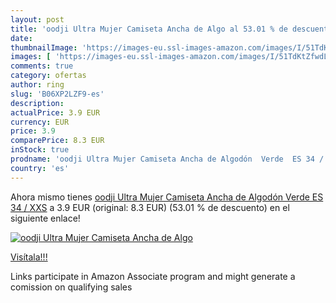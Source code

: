 ```yaml
---
layout: post
title: 'oodji Ultra Mujer Camiseta Ancha de Algo al 53.01 % de descuento'
date: 
thumbnailImage: 'https://images-eu.ssl-images-amazon.com/images/I/51TdKtZfwdL._SL200_.jpg'
images: [ 'https://images-eu.ssl-images-amazon.com/images/I/51TdKtZfwdL._SL200_.jpg' ]
comments: true
category: ofertas
author: ring
slug: 'B06XP2LZF9-es'
description:
actualPrice: 3.9 EUR
currency: EUR
price: 3.9
comparePrice: 8.3 EUR
inStock: true
prodname: 'oodji Ultra Mujer Camiseta Ancha de Algodón  Verde  ES 34 / XXS'
country: 'es'
---
```


Ahora mismo tienes [oodji Ultra Mujer Camiseta Ancha de Algodón  Verde  ES 34 / XXS](https://www.amazon.es/dp/B06XP2LZF9/?tag=tolees-21) a 3.9 EUR (original: 8.3 EUR) (53.01 %  de descuento) en el siguiente enlace!

[![oodji Ultra Mujer Camiseta Ancha de Algo](https://images-eu.ssl-images-amazon.com/images/I/51TdKtZfwdL._SL200_.jpg)](https://www.amazon.es/dp/B06XP2LZF9/?tag=tolees-21)

[Visítala!!!](https://www.amazon.es/dp/B06XP2LZF9/?tag=tolees-21)

Links participate in Amazon Associate program and might generate a comission on qualifying sales
